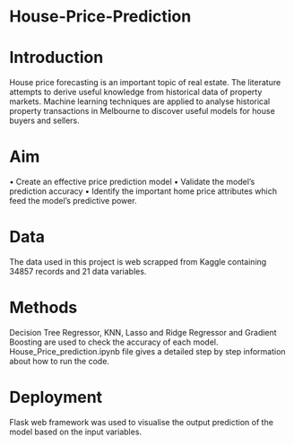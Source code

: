 # House-Price-Prediction
# Introduction
House price forecasting is an important topic of real estate. The literature attempts to derive useful knowledge from historical data of property markets. Machine learning techniques are applied to analyse historical property transactions in Melbourne to discover useful models for house buyers and sellers.
# Aim
•	Create an effective price prediction model
•	Validate the model’s prediction accuracy
•	Identify the important home price attributes which feed the model’s predictive power.
# Data
The data used in this project is web scrapped from Kaggle containing 34857 records and 21 data variables. 
# Methods
Decision Tree Regressor, KNN, Lasso and Ridge Regressor and Gradient Boosting are used to check the accuracy of each model.
House_Price_prediction.ipynb file gives a detailed step by step information about how to run the code.
# Deployment
Flask web framework was used to visualise the output prediction of the model based on the input variables.
